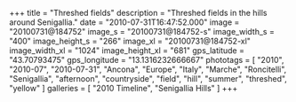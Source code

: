 +++
title = "Threshed fields"
description = "Threshed fields in the hills around Senigallia."
date = "2010-07-31T16:47:52.000"
image = "20100731@184752"
image_s = "20100731@184752-s"
image_width_s = "400"
image_height_s = "266"
image_xl = "20100731@184752-xl"
image_width_xl = "1024"
image_height_xl = "681"
gps_latitude = "43.70793475"
gps_longitude = "13.1316232666667"
phototags = [ "2010", "2010-07", "2010-07-31", "Ancona", "Europe", "Italy", "Marche", "Roncitelli", "Senigallia", "afternoon", "countryside", "field", "hill", "summer", "threshed", "yellow" ]
galleries = [ "2010 Timeline", "Senigallia Hills" ]
+++
